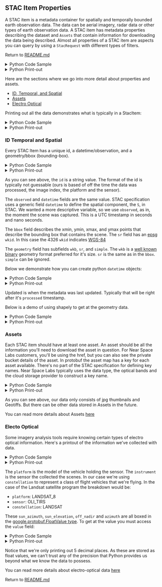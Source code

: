 
## STAC Item Properties
A STAC item is a metadata container for spatially and temporally bounded earth observation data. The data can be aerial imagery, radar data or other types of earth observation data. A STAC item has metadata properties describing the dataset and `Assets` that contain information for downloading the data being described. Almost all properties of a STAC item are aspects you can query by using a `StacRequest` with different types of filters.

Return to [README.md](./README.md)





<details><summary>Python Code Sample</summary>


```python
from nsl.stac.client import NSLClient
from epl.protobuf.stac_pb2 import StacRequest

stac_request = StacRequest(id='20191110T005417Z_1594_ST2_POM1')

# get a client interface to the gRPC channel
client = NSLClient()
# for this request we might as well use the search one, as STAC ids ought to be unique
stac_item = client.search_one(stac_request)
```


</details>




<details><summary>Python Print-out</summary>


```text
    nsl client connecting to stac service at: eap.nearspacelabs.net:9090
    
```


</details>



Here are the sections where we go into more detail about properties and assets.

- [ID, Temporal, and Spatial](#id-temporal-and-spatial)
- [Assets](#assets)
- [Electro Optical](#electro-optical)

Printing out all the data demonstrates what is typically in a StacItem:





<details><summary>Python Code Sample</summary>


```python
print(stac_item)
```


</details>




<details><summary>Python Print-out</summary>


```text
    id: "20191110T005417Z_1594_ST2_POM1"
    geometry {
      wkb: "\001\006\000\000\000\001\000\000\000\001\003\000\000\000\001\000\000\000\005\000\000\000\316\252\210\342\367nX\300\265K\302O\323?>@\246\336\241u\325mX\300\211\271\345\000\310?>@:\337\320\324\322mX\300\251;N.\360B>@\343@\000K\365nX\300+\205\227~\373B>@\316\252\210\342\367nX\300\265K\302O\323?>@"
      sr {
        wkid: 4326
      }
      simple: STRONG_SIMPLE
    }
    bbox {
      xmin: -97.73387969347388
      ymin: 30.24914556129946
      xmax: -97.71599312207846
      ymax: 30.261650001518472
      sr {
        wkid: 4326
      }
    }
    properties {
      type_url: "type.googleapis.com/st.protobuf.SwiftMetadata"
      value: "\n\03420190829T153004Z_HAYS_COUNTY\022 4720b2613dc9377a70e74076acb739cf\032\02620191110T005320Z_DAVID \01022\032+POINT(-97.71175384521484 30.19917869567871):\003\010\346!:\005\rf\001\242FB|\n\013\010\331\226\240\353\005\020\320\357\343{\020\001 \272\014-kl\303\3025\353\227\361A=f\001\242FEfp\303\302M\235 \362AU\000\000HCZ$\032Gj?\360\3061\276\215F\272>/\263Z>1hy?\027\036\224\275\261\014\257\276\214W\023>\177\274m?b$\317\223l?\205\3413\276\313\270\255>F\256K>?\272z?\345\022\016\2756\006\247\276\206\335\313=Z\246p?R\03620190904T154946Z_1594_POM2_ST1Z\03620190829T172857Z_1594_POM1_ST2Z\03620190904T154533Z_1594_POM2_ST1Z\03620190904T154946Z_1594_POM2_ST1b\03620190829T172857Z_1594_POM1_ST2h\001p\001\200\001\304Y\210\001\220\373\023"
    }
    assets {
      key: "GEOTIFF_RGB"
      value {
        href: "https://swiftera-processed-data.storage.googleapis.com/20191110T005320Z_DAVID/Publish_0/20191110T005417Z_1594_ST2_POM1.tif"
        type: "image/vnd.stac.geotiff"
        eo_bands: RGB
        asset_type: GEOTIFF
        cloud_platform: GCP
        bucket_manager: "Swiftera"
        bucket_region: "us-central1"
        bucket: "swiftera-processed-data"
        object_path: "20191110T005320Z_DAVID/Publish_0/20191110T005417Z_1594_ST2_POM1.tif"
      }
    }
    assets {
      key: "THUMBNAIL_RGB"
      value {
        href: "https://swiftera-processed-data.storage.googleapis.com/20191110T005320Z_DAVID/Publish_0/20191110T005417Z_1594_ST2_POM1_thumb.jpg"
        type: "image/jpeg"
        eo_bands: RGB
        asset_type: THUMBNAIL
        cloud_platform: GCP
        bucket_manager: "Swiftera"
        bucket_region: "us-central1"
        bucket: "swiftera-processed-data"
        object_path: "20191110T005320Z_DAVID/Publish_0/20191110T005417Z_1594_ST2_POM1_thumb.jpg"
      }
    }
    datetime {
      seconds: 1567099737
      nanos: 259586000
    }
    observed {
      seconds: 1567099737
      nanos: 259586000
    }
    processed {
      seconds: 1573347257
      nanos: 71578000
    }
    updated {
      seconds: 1573347266
      nanos: 103065000
    }
    eo {
      platform: SWIFT_2
      instrument: POM_1
      constellation: SWIFT
      sun_azimuth {
        value: 141.74072265625
      }
      sun_elevation {
        value: 64.46234130859375
      }
      off_nadir {
        value: 19.908658981323242
      }
      azimuth {
        value: 102.08956146240234
      }
    }
    
```


</details>



### ID Temporal and Spatial
Every STAC Item has a unique id, a datetime/observation, and a geometry/bbox (bounding-box).





<details><summary>Python Code Sample</summary>


```python
print("STAC Item id: {}\n".format(stac_item.id))
print("STAC Item observed: {}".format(stac_item.observed))
print("STAC Item datetime: {}".format(stac_item.datetime))
print("STAC Item bbox: {}".format(stac_item.bbox))
print("STAC Item geometry: {}".format(stac_item.geometry))
```


</details>




<details><summary>Python Print-out</summary>


```text
    STAC Item id: 20191110T005417Z_1594_ST2_POM1
    
    STAC Item observed: seconds: 1567099737
    nanos: 259586000
    
    STAC Item datetime: seconds: 1567099737
    nanos: 259586000
    
    STAC Item bbox: xmin: -97.73387969347388
    ymin: 30.24914556129946
    xmax: -97.71599312207846
    ymax: 30.261650001518472
    sr {
      wkid: 4326
    }
    
    STAC Item geometry: wkb: "\001\006\000\000\000\001\000\000\000\001\003\000\000\000\001\000\000\000\005\000\000\000\316\252\210\342\367nX\300\265K\302O\323?>@\246\336\241u\325mX\300\211\271\345\000\310?>@:\337\320\324\322mX\300\251;N.\360B>@\343@\000K\365nX\300+\205\227~\373B>@\316\252\210\342\367nX\300\265K\302O\323?>@"
    sr {
      wkid: 4326
    }
    simple: STRONG_SIMPLE
    
```


</details>



As you can see above, the `id` is a string value. The format of the id is typically not guessable (ours is based of off the time the data was processed, the image index, the platform and the sensor).

The `observed` and `datetime` fields are the same value. STAC specification uses a generic field `datetime` to define the spatial component, the `S`, in STAC. We wanted a more descriptive variable, so we use `observed`, as in, the moment the scene was captured. This is a UTC timestamp in seconds and nano seconds.

The `bbox` field describes the xmin, ymin, xmax, and ymax points that describe the bounding box that contains the scene. The `sr` field has an [epsg](http://www.epsg.org/) `wkid`. In this case the 4326 `wkid` indicates [WGS-84](http://epsg.io/4326)

The `geometry` field has subfields `wkb`, `sr`, and `simple`. The `wkb` is a [well known binary](https://en.wikipedia.org/wiki/Well-known_text_representation_of_geometry#Well-known_binary) geometry format preferred for it's size. `sr` is the same as in the `bbox`. `simple` can be ignored.

Below we demonstrate how you can create python `datetime` objects:





<details><summary>Python Code Sample</summary>


```python
from datetime import datetime
print("Observed Scene: {}".format(datetime.fromtimestamp(stac_item.observed.seconds)))
print("Processed Data: {}".format(datetime.fromtimestamp(stac_item.processed.seconds)))
print("Updated Metadata: {}".format(datetime.fromtimestamp(stac_item.updated.seconds)))
```


</details>




<details><summary>Python Print-out</summary>


```text
    Observed Scene: 2019-08-29 13:28:57
    Processed Data: 2019-11-09 19:54:17
    Updated Metadata: 2019-11-09 19:54:26
```


</details>



Updated is when the metadata was last updated. Typically that will be right after it's `processed` timestamp.

Below is a demo of using shapely to get at the geometry data.





<details><summary>Python Code Sample</summary>


```python
from shapely.geometry import Polygon
from shapely.wkb import loads

print("wkt printout of polygon:\n{}\n".format(loads(stac_item.geometry.wkb)))
print("centroid of polygon:\n{}\n".format(loads(stac_item.geometry.wkb).centroid))
print("bounds:\n{}\n".format(Polygon.from_bounds(stac_item.bbox.xmin, 
                                                 stac_item.bbox.ymin, 
                                                 stac_item.bbox.xmax, 
                                                 stac_item.bbox.ymax)))
```


</details>




<details><summary>Python Print-out</summary>


```text
    wkt printout of polygon:
    MULTIPOLYGON (((-97.73387969347388 30.24931810849712, -97.71615353400793 30.24914556129946, -97.71599312207846 30.26147736940371, -97.73372149491074 30.26165000151847, -97.73387969347388 30.24931810849712)))
    
    centroid of polygon:
    POINT (-97.72493696704974 30.25539788861046)
    
    bounds:
    POLYGON ((-97.73387969347388 30.24914556129946, -97.73387969347388 30.26165000151847, -97.71599312207846 30.26165000151847, -97.71599312207846 30.24914556129946, -97.73387969347388 30.24914556129946))
    
```


</details>



### Assets
Each STAC item should have at least one asset. An asset should be all the information you'll need to download the asset in question. For Near Space Labs customers, you'll be using the href, but you can also see the private bucket details of the asset. In protobuf the asset map has a key for each asset available. There's no part of the STAC specification for defining key names. Near Space Labs typically uses the data type, the optical bands and the cloud storage provider to construct a key name.





<details><summary>Python Code Sample</summary>


```python
from epl.protobuf.stac_pb2 import AssetType
for asset_key in stac_item.assets:
    print("{} asset key".format(asset_key))
    asset = stac_item.assets[asset_key]
    print("href: {}".format(asset.href))
    print("type: {}".format(asset.type))
    print("protobuf enum number and name: {0}, {1}\n".format(asset.asset_type, AssetType.Name(asset.asset_type)))
```


</details>




<details><summary>Python Print-out</summary>


```text
    GEOTIFF_RGB asset key
    href: https://swiftera-processed-data.storage.googleapis.com/20191110T005320Z_DAVID/Publish_0/20191110T005417Z_1594_ST2_POM1.tif
    type: image/vnd.stac.geotiff
    protobuf enum number and name: 2, GEOTIFF
    
    THUMBNAIL_RGB asset key
    href: https://swiftera-processed-data.storage.googleapis.com/20191110T005320Z_DAVID/Publish_0/20191110T005417Z_1594_ST2_POM1_thumb.jpg
    type: image/jpeg
    protobuf enum number and name: 9, THUMBNAIL
    
```


</details>



As you can see above, our data only consists of jpg thumbnails and Geotiffs. But there can be other data stored in Assets in the future.

You can read more details about Assets [here](https://geo-grpc.github.io/api/#epl.protobuf.Asset)

### Electo Optical
Some imagery analysis tools require knowing certain types of electro optical information. Here's a printout of the information we've collected with data.





<details><summary>Python Code Sample</summary>


```python
print(stac_item.eo)
```


</details>




<details><summary>Python Print-out</summary>


```text
    platform: SWIFT_2
    instrument: POM_1
    constellation: SWIFT
    sun_azimuth {
      value: 141.74072265625
    }
    sun_elevation {
      value: 64.46234130859375
    }
    off_nadir {
      value: 19.908658981323242
    }
    azimuth {
      value: 102.08956146240234
    }
    
```


</details>



The `platform` is the model of the vehicle holding the sensor. The `instrument` is the sensor the collected the scenes. In our case we're using `constellation` to represent a class of flight vehicles that we're flying. In the case of the Landsat satellite program the breakdown would be:

- `platform`: LANDSAT_8
- `sensor`: OLI_TIRS
- `constellation`: LANDSAT

These `sun_azimuth`, `sun_elevation`, `off_nadir` and `azimuth` are all boxed in the [google.protobuf.FloatValue type](https://developers.google.com/protocol-buffers/docs/reference/csharp/class/google/protobuf/well-known-types/float-value). To get at the value you must access the `value` field:





<details><summary>Python Code Sample</summary>


```python
print("sun_azimuth: {:.5f}".format(stac_item.eo.sun_azimuth.value))
print("sun_elevation: {:.5f}".format(stac_item.eo.sun_elevation.value))
print("off_nadir: {:.5f}".format(stac_item.eo.off_nadir.value))
print("azimuth: {:.5f}".format(stac_item.eo.azimuth.value))
```


</details>




<details><summary>Python Print-out</summary>


```text
    sun_azimuth: 141.74072
    sun_elevation: 64.46234
    off_nadir: 19.90866
    azimuth: 102.08956
```


</details>



Notice that we're only printing out 5 decimal places. As these are stored as float values, we can't trust any of the precision that Python provides us beyond what we know the data to possess.

You can read more details about electro-optical data [here](https://geo-grpc.github.io/api/#epl.protobuf.Eo)

Return to [README.md](./README.md)

